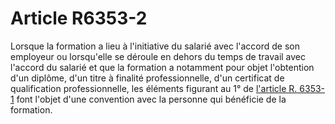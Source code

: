 # Article R6353-2

Lorsque la formation a lieu à l'initiative du salarié avec l'accord de son employeur ou lorsqu'elle se déroule en dehors du temps de travail avec l'accord du salarié et que la formation a notamment pour objet l'obtention d'un diplôme, d'un titre à finalité professionnelle, d'un certificat de qualification professionnelle, les éléments figurant au 1° de [l'article R. 6353-1][1] font l'objet d'une convention avec la personne qui bénéficie de la formation.

 [1]: /affichCodeArticle.do?cidTexte=LEGITEXT000006072050&idArticle=LEGIARTI000018499076&dateTexte=&categorieLien=cid